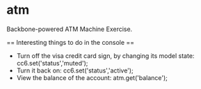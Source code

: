 atm
===

Backbone-powered ATM Machine Exercise.

== Interesting things to do in the console ==
* Turn off the visa credit card sign, by changing its model state: cc6.set('status','muted');
* Turn it back on: cc6.set('status','active');
* View the balance of the account: atm.get('balance');
